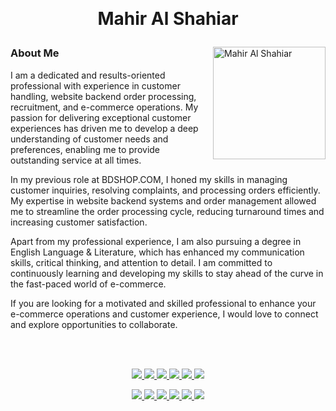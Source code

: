 <p align="center"><img src="https://img.shields.io/badge/Joined-2018-fb3640?style=flat" alt=""> <img src="https://img.shields.io/badge/From-Bangladesh-4aa96c?style=flat" alt=""> <img src="https://img.shields.io/badge/Platform-Android-00adb5?style=flat" alt=""> <img src="https://img.shields.io/badge/Language-Java-fb3640?style=flat" alt=""> <img src="https://img.shields.io/badge/Language-Kotlin-4aa96c?style=flat" alt=""></p>

<h1><p align="center">Mahir Al Shahiar</p></h1>


 <img align="right" alt="Mahir Al Shahiar" src="images/Profilegg.png" width="180" />

### About Me

I am a dedicated and results-oriented professional with experience in customer handling, website backend order processing, recruitment, and e-commerce operations. My passion for delivering exceptional customer experiences has driven me to develop a deep understanding of customer needs and preferences, enabling me to provide outstanding service at all times.

In my previous role at BDSHOP.COM, I honed my skills in managing customer inquiries, resolving complaints, and processing orders efficiently. My expertise in website backend systems and order management allowed me to streamline the order processing cycle, reducing turnaround times and increasing customer satisfaction.

Apart from my professional experience, I am also pursuing a degree in English Language & Literature, which has enhanced my communication skills, critical thinking, and attention to detail. I am committed to continuously learning and developing my skills to stay ahead of the curve in the fast-paced world of e-commerce.

If you are looking for a motivated and skilled professional to enhance your e-commerce operations and customer experience, I would love to connect and explore opportunities to collaborate.


<br/>
<br/>

<p align="center"> <a href="https://www.linkedin.com/in/mahiralshahiar/"><img src="https://img.shields.io/badge/LinkedIn-%20-grey?style=flat&logo=linkedin&logoColor=white&labelColor=0077B5" /> </a> <a href="https://www.linkedin.com/in/mahiralshahiar/"> <img src="https://img.shields.io/badge/Twitter-%20-grey?style=flat&logo=twitter&logoColor=white&labelColor=1DA1F2" /> </a> <a href="https://dev.to/ahmmedrejowan">  <img src="https://img.shields.io/badge/Dev-%20-grey?style=flat&logo=dev-dot-to&logoColor=white&labelColor=0A0A0A" /> </a>  <a href="https://www.linkedin.com/in/mahiralshahiar/"> <img src="https://img.shields.io/badge/Stack_Overflow-%20-grey?style=flat&logo=stack-overflow&logoColor=white&labelColor=FE7A16" /> </a> <a href="https://www.linkedin.com/in/mahiralshahiar/"> <img src="https://img.shields.io/badge/StackExchange-%20-grey?style=flat&logo=StackExchange&logoColor=white&labelColor=ffffff" /> </a> <a href="https://www.linkedin.com/in/mahiralshahiar/">  <img src="https://img.shields.io/badge/Reddit-%20-grey?style=flat&logo=reddit&logoColor=white&labelColor=FF4500" /> </a> </p>

<p align="center">  <a href="https://www.linkedin.com/in/mahiralshahiar/"> <img src="https://img.shields.io/badge/Facebook-%20-grey?style=flat&logo=facebook&logoColor=white&labelColor=1877F2" /> </a> <a href="https://www.linkedin.com/in/mahiralshahiar/">  <img src="https://img.shields.io/badge/Instagram-%20-grey?style=flat&logo=instagram&logoColor=white&labelColor=E4405F" /> </a> <a href="mailto:ahmmedrejowan@gmail.com">  <img src="https://img.shields.io/badge/Gmail-%20-grey?style=flat&logo=Gmail&logoColor=white&labelColor=D14836" /> </a> <a href="https://www.linkedin.com/in/mahiralshahiar/"> <img src="https://img.shields.io/badge/Pinterest-%20-grey?style=flat&logo=pinterest&logoColor=white&labelColor=E60023" /> </a> <a href="https://www.linkedin.com/in/mahiralshahiar/">  <img src="https://img.shields.io/badge/Telegram-%20-grey?style=flat&logo=telegram&logoColor=white&labelColor=2CA5E0" /> </a> <a href="https://www.linkedin.com/in/mahiralshahiar/">  <img src="https://img.shields.io/badge/Spotify-%20-grey?style=flat&logo=spotify&logoColor=white&labelColor=1ED760" /> </a> </p>
